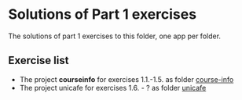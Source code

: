 # Solutions of Part 1 exercises

The solutions of part 1 exercises to this folder, one app per folder.

## Exercise list

- The project **courseinfo** for exercises 1.1.-1.5. as folder [course-info](./course-info/)
- The project unicafe for exercises 1.6. - ? as folder [unicafe](./unicafe/)
